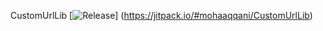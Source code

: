 CustomUrlLib  [![Release](https://jitpack.io/v/User/Repo.svg)]
(https://jitpack.io/#mohaaqqani/CustomUrlLib)
